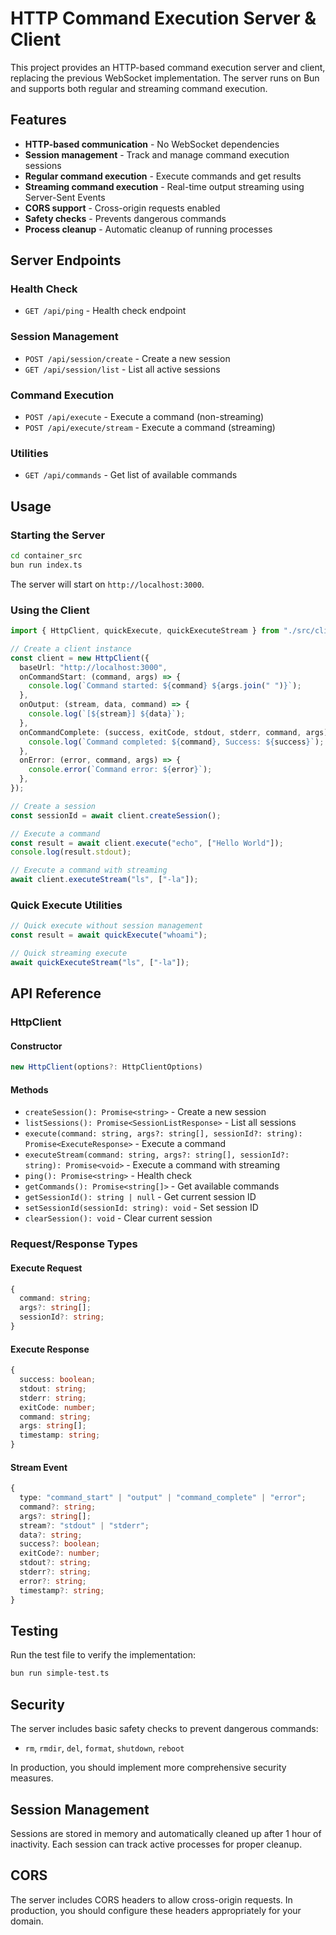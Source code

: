 # HTTP Command Execution Server & Client

This project provides an HTTP-based command execution server and client, replacing the previous WebSocket implementation. The server runs on Bun and supports both regular and streaming command execution.

## Features

- **HTTP-based communication** - No WebSocket dependencies
- **Session management** - Track and manage command execution sessions
- **Regular command execution** - Execute commands and get results
- **Streaming command execution** - Real-time output streaming using Server-Sent Events
- **CORS support** - Cross-origin requests enabled
- **Safety checks** - Prevents dangerous commands
- **Process cleanup** - Automatic cleanup of running processes

## Server Endpoints

### Health Check

- `GET /api/ping` - Health check endpoint

### Session Management

- `POST /api/session/create` - Create a new session
- `GET /api/session/list` - List all active sessions

### Command Execution

- `POST /api/execute` - Execute a command (non-streaming)
- `POST /api/execute/stream` - Execute a command (streaming)

### Utilities

- `GET /api/commands` - Get list of available commands

## Usage

### Starting the Server

```bash
cd container_src
bun run index.ts
```

The server will start on `http://localhost:3000`.

### Using the Client

```typescript
import { HttpClient, quickExecute, quickExecuteStream } from "./src/client";

// Create a client instance
const client = new HttpClient({
  baseUrl: "http://localhost:3000",
  onCommandStart: (command, args) => {
    console.log(`Command started: ${command} ${args.join(" ")}`);
  },
  onOutput: (stream, data, command) => {
    console.log(`[${stream}] ${data}`);
  },
  onCommandComplete: (success, exitCode, stdout, stderr, command, args) => {
    console.log(`Command completed: ${command}, Success: ${success}`);
  },
  onError: (error, command, args) => {
    console.error(`Command error: ${error}`);
  },
});

// Create a session
const sessionId = await client.createSession();

// Execute a command
const result = await client.execute("echo", ["Hello World"]);
console.log(result.stdout);

// Execute a command with streaming
await client.executeStream("ls", ["-la"]);
```

### Quick Execute Utilities

```typescript
// Quick execute without session management
const result = await quickExecute("whoami");

// Quick streaming execute
await quickExecuteStream("ls", ["-la"]);
```

## API Reference

### HttpClient

#### Constructor

```typescript
new HttpClient(options?: HttpClientOptions)
```

#### Methods

- `createSession(): Promise<string>` - Create a new session
- `listSessions(): Promise<SessionListResponse>` - List all sessions
- `execute(command: string, args?: string[], sessionId?: string): Promise<ExecuteResponse>` - Execute a command
- `executeStream(command: string, args?: string[], sessionId?: string): Promise<void>` - Execute a command with streaming
- `ping(): Promise<string>` - Health check
- `getCommands(): Promise<string[]>` - Get available commands
- `getSessionId(): string | null` - Get current session ID
- `setSessionId(sessionId: string): void` - Set session ID
- `clearSession(): void` - Clear current session

### Request/Response Types

#### Execute Request

```typescript
{
  command: string;
  args?: string[];
  sessionId?: string;
}
```

#### Execute Response

```typescript
{
  success: boolean;
  stdout: string;
  stderr: string;
  exitCode: number;
  command: string;
  args: string[];
  timestamp: string;
}
```

#### Stream Event

```typescript
{
  type: "command_start" | "output" | "command_complete" | "error";
  command?: string;
  args?: string[];
  stream?: "stdout" | "stderr";
  data?: string;
  success?: boolean;
  exitCode?: number;
  stdout?: string;
  stderr?: string;
  error?: string;
  timestamp?: string;
}
```

## Testing

Run the test file to verify the implementation:

```bash
bun run simple-test.ts
```

## Security

The server includes basic safety checks to prevent dangerous commands:

- `rm`, `rmdir`, `del`, `format`, `shutdown`, `reboot`

In production, you should implement more comprehensive security measures.

## Session Management

Sessions are stored in memory and automatically cleaned up after 1 hour of inactivity. Each session can track active processes for proper cleanup.

## CORS

The server includes CORS headers to allow cross-origin requests. In production, you should configure these headers appropriately for your domain.
